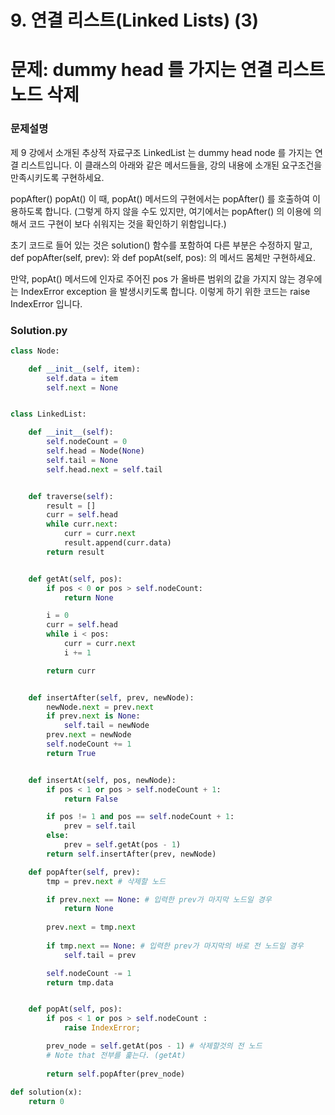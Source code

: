 # 9. 연결 리스트(Linked Lists) (3)
# 문제: dummy head 를 가지는 연결 리스트 노드 삭제


### 문제설명

제 9 강에서 소개된 추상적 자료구조 LinkedList 는 dummy head node 를 가지는 연결 리스트입니다. 이 클래스의 아래와 같은 메서드들을, 강의 내용에 소개된 요구조건을 만족시키도록 구현하세요.

popAfter()
popAt()
이 때, popAt() 메서드의 구현에서는 popAfter() 를 호출하여 이용하도록 합니다. (그렇게 하지 않을 수도 있지만, 여기에서는 popAfter() 의 이용에 의해서 코드 구현이 보다 쉬워지는 것을 확인하기 위함입니다.)

초기 코드로 들어 있는 것은 solution() 함수를 포함하여 다른 부분은 수정하지 말고, def popAfter(self, prev): 와 def popAt(self, pos): 의 메서드 몸체만 구현하세요.

만약, popAt() 메서드에 인자로 주어진 pos 가 올바른 범위의 값을 가지지 않는 경우에는 IndexError exception 을 발생시키도록 합니다. 이렇게 하기 위한 코드는 raise IndexError 입니다.

### Solution.py

```python
class Node:

    def __init__(self, item):
        self.data = item
        self.next = None


class LinkedList:

    def __init__(self):
        self.nodeCount = 0
        self.head = Node(None)
        self.tail = None
        self.head.next = self.tail


    def traverse(self):
        result = []
        curr = self.head
        while curr.next:
            curr = curr.next
            result.append(curr.data)
        return result


    def getAt(self, pos):
        if pos < 0 or pos > self.nodeCount:
            return None

        i = 0
        curr = self.head
        while i < pos:
            curr = curr.next
            i += 1

        return curr


    def insertAfter(self, prev, newNode):
        newNode.next = prev.next
        if prev.next is None:
            self.tail = newNode
        prev.next = newNode
        self.nodeCount += 1
        return True


    def insertAt(self, pos, newNode):
        if pos < 1 or pos > self.nodeCount + 1:
            return False

        if pos != 1 and pos == self.nodeCount + 1:
            prev = self.tail
        else:
            prev = self.getAt(pos - 1)
        return self.insertAfter(prev, newNode)

    def popAfter(self, prev):
        tmp = prev.next # 삭제할 노드

        if prev.next == None: # 입력한 prev가 마지막 노드일 경우
            return None
        
        prev.next = tmp.next
        
        if tmp.next == None: # 입력한 prev가 마지막의 바로 전 노드일 경우
            self.tail = prev

        self.nodeCount -= 1
        return tmp.data


    def popAt(self, pos):
        if pos < 1 or pos > self.nodeCount :
            raise IndexError;

        prev_node = self.getAt(pos - 1) # 삭제할것의 전 노드
        # Note that 전부를 훑는다. (getAt)
        
        return self.popAfter(prev_node)
    
def solution(x):
    return 0
```
